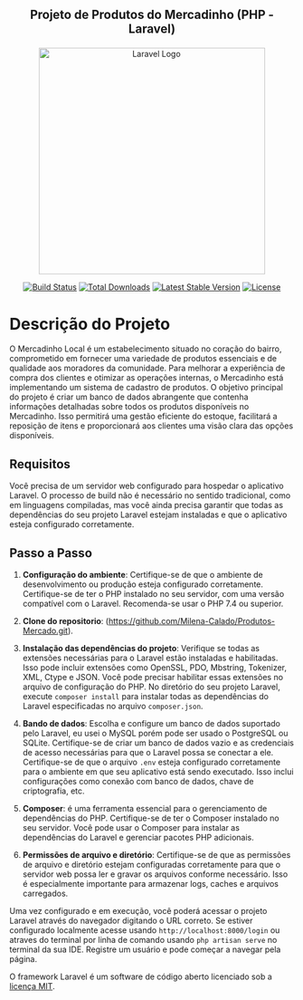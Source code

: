 <h2><p align="center">  Projeto de Produtos do Mercadinho (PHP - Laravel)</p></h2>

<p align="center"><a href="https://laravel.com" target="_blank"><img src="https://raw.githubusercontent.com/laravel/art/master/logo-lockup/5%20SVG/2%20CMYK/1%20Full%20Color/laravel-logolockup-cmyk-red.svg" width="400" alt="Laravel Logo"></a></p>

<p align="center">
<a href="https://github.com/laravel/framework/actions"><img src="https://github.com/laravel/framework/workflows/tests/badge.svg" alt="Build Status"></a>
<a href="https://packagist.org/packages/laravel/framework"><img src="https://img.shields.io/packagist/dt/laravel/framework" alt="Total Downloads"></a>
<a href="https://packagist.org/packages/laravel/framework"><img src="https://img.shields.io/packagist/v/laravel/framework" alt="Latest Stable Version"></a>
<a href="https://packagist.org/packages/laravel/framework"><img src="https://img.shields.io/packagist/l/laravel/framework" alt="License"></a>
</p>

# Descrição do Projeto

   O Mercadinho Local é um estabelecimento situado no coração do bairro, comprometido em fornecer uma variedade de produtos essenciais e de qualidade aos moradores da comunidade. Para melhorar a experiência de compra dos clientes e otimizar as operações internas, o Mercadinho está implementando um sistema de cadastro de produtos. O objetivo principal do projeto é criar um banco de dados abrangente que contenha informações detalhadas sobre todos os produtos disponíveis no Mercadinho. Isso permitirá uma gestão eficiente do estoque, facilitará a reposição de itens e proporcionará aos clientes uma visão clara das opções disponíveis.


## Requisitos

   Você precisa de um servidor web configurado para hospedar o aplicativo Laravel. O processo de build não é necessário no sentido tradicional, como em linguagens compiladas, mas você ainda precisa garantir que todas as dependências do seu projeto Laravel estejam instaladas e que o aplicativo esteja configurado corretamente.


## Passo a Passo

1. **Configuração do ambiente**: Certifique-se de que o ambiente de desenvolvimento ou produção esteja configurado corretamente. Certifique-se de ter o PHP instalado no seu servidor, com uma versão compatível com o Laravel. Recomenda-se usar o PHP 7.4 ou superior.

2. **Clone do repositorio**: (https://github.com/Milena-Calado/Produtos-Mercado.git).
   
3. **Instalação das dependências do projeto**: Verifique se todas as extensões necessárias para o Laravel estão instaladas e habilitadas. Isso pode incluir extensões como OpenSSL, PDO, Mbstring, Tokenizer, XML, Ctype e JSON. Você pode precisar habilitar essas extensões no arquivo de configuração do PHP. No diretório do seu projeto Laravel, execute `composer install` para instalar todas as dependências do Laravel especificadas no arquivo `composer.json`.
   
4. **Bando de dados**: Escolha e configure um banco de dados suportado pelo Laravel, eu usei o MySQL porém pode ser usado o PostgreSQL ou SQLite. Certifique-se de criar um banco de dados vazio e as credenciais de acesso necessárias para que o Laravel possa se conectar a ele. Certifique-se de que o arquivo `.env` esteja configurado corretamente para o ambiente em que seu aplicativo está sendo executado. Isso inclui configurações como conexão com banco de dados, chave de criptografia, etc.

5. **Composer**: é uma ferramenta essencial para o gerenciamento de dependências do PHP. Certifique-se de ter o Composer instalado no seu servidor. Você pode usar o Composer para instalar as dependências do Laravel e gerenciar pacotes PHP adicionais.
   
6. **Permissões de arquivo e diretório**: Certifique-se de que as permissões de arquivo e diretório estejam configuradas corretamente para que o servidor web possa ler e gravar os arquivos conforme necessário. Isso é especialmente importante para armazenar logs, caches e arquivos carregados.

Uma vez configurado e em execução, você poderá acessar o projeto Laravel através do navegador digitando o URL correto. Se estiver configurado localmente acesse usando `http://localhost:8000/login` ou atraves do terminal por linha de comando usando `php artisan serve` no terminal da sua IDE.
Registre um usuário e pode começar a navegar pela página. 

O framework Laravel é um software de código aberto licenciado sob a [licença MIT](https://opensource.org/licenses/MIT).
